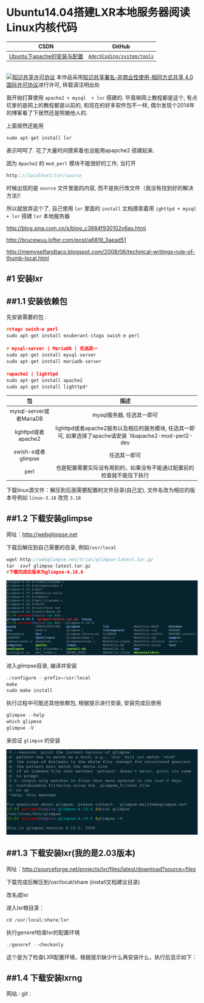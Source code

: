 Ubuntu14.04搭建LXR本地服务器阅读Linux内核代码
=======

| CSDN | GitHub |
|:----:|:------:|
| [Ubuntu下apache的安装与配置](http://blog.csdn.net/gatieme) | [`AderXCoding/system/tools`](https://github.com/gatieme/AderXCoding/tree/master/system/tools) |


<br>
<a rel="license" href="http://creativecommons.org/licenses/by-nc-sa/4.0/"><img alt="知识共享许可协议" style="border-width:0" src="https://i.creativecommons.org/l/by-nc-sa/4.0/88x31.png" /></a>
本作品采用<a rel="license" href="http://creativecommons.org/licenses/by-nc-sa/4.0/">知识共享署名-非商业性使用-相同方式共享 4.0 国际许可协议</a>进行许可, 转载请注明出处
<br>



我开始打算使用 `apache2 + mysql  + lxr` 搭建的. 毕竟嘛网上教程都是这个, 有点坑爹的是网上的教程都是以前的, 和现在的好多软件包不一样, 偶尔发现个2014年的博客看了下居然还是照搬他人的.

上面居然还能用
```cpp
sudo apt-get install lxr
```
表示呵呵了. 花了大量时间摸索着也没能用apapche2 搭建起来.

因为 `Apache2` 的 `mod_perl` 模块不能很好的工作, 当打开

```cpp
http：//localhost/lxr/source
```

时候出现的是 `source` 文件里面的内容, 而不是执行改文件（我没有找到好的解决方法)!

所以就放弃这个了, 自己使用 `lxr` 里面的 `install` 文档摸索着用 `ighttpd + mysql  + lxr` 搭建 `lxr` 本地服务器


http://blog.sina.com.cn/s/blog_c3884f930102v6as.html

http://brucewuu.lofter.com/post/a6819_3aead51

http://memyselfandtaco.blogspot.com/2008/06/technical-writings-rule-of-thumb-local.html


#1	安装lxr
-------

##1.1	安装依赖包
-------


先安装需要的包 :

```cpp
#ctags swish-e perl
sudo apt-get install exuberant-ctags swish-e perl

# mysql-server | MariaDB | 任选其一
sudo apt-get install mysql-server
sudo apt-get install mariadb-server

#apache2 | lighttpd
sudo apt-get install apache2
sudo apt-get install lighttpd*
```

| 包 | 描述 |
|:--:|:---:|
| mysql-server或者MariaDB | mysql服务器, 任选其一即可 |
| lighttpd或者apache2 | lighttpd或者apache2服务以及相应的服务模块, 任选其一即可, 如果选择了apache请安装 `libapache2-mod-perl2-dev |
| swish-e或者glimpse | 任选其一即可 |
| perl | 也是配置需要实际没有用到的，如果没有不能通过配置前的检查就不能往下执行 |


下载linux源文件：解压到后面需要配置的文件目录(自己定), 文件名改为相应的版本号例如 `linux-3.18` 改完 `3.18`


##1.2	下载安装glimpse
-------

网址：http://webglimpse.net

下载后解压到自己需要的目录, 例如`/usr/local`

```cpp
wget http://webglimpse.net/trial/glimpse-latest.tar.gz
tar -zxvf glimpse-latest.tar.gz
#下载完成后版本为glimpse-4.18.6
```

![glimpse-4.18.6](glimpse-latest.png)



进入glimpse目录, 编译并安装

```cpp
./configure --prefix=/usr/local
make
sudo make install
```


执行过程中可能还其他依赖包, 根据提示进行安装, 安装完成后使用

```cpp
glimpse --help
which glipmse
glimpse -V
```

来验证 `glimpse` 的安装


![安装glimpse](glimpse-install.png)



##1.3	下载安装lxr(我的是2.03版本)
-------

网址：http://sourceforge.net/projects/lxr/files/latest/download?source=files

下载完成后解压到/usr/local/share (install文档建议目录)

改名成lxr

进入lxr根目录：

```cpp
cd /usr/local/share/lxr
```

执行genxref检查lxr的配置环境

```cpp
./genxref --checkonly
```
这个是为了检查LXR配置环境，根据提示缺少什么再安装什么，执行后显示如下：


##1.4	下载安装lxrng
-------


网站 :
git	:

```cpp
```